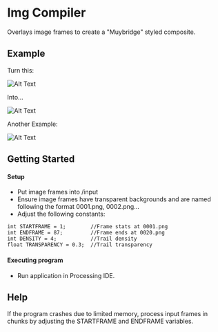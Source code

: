# Img Compiler

Overlays image frames to create a "Muybridge" styled composite.

## Example

Turn this:

![Alt Text](https://i.imgur.com/5HmCc1k.gif)

Into...

![Alt Text](https://i.imgur.com/aEXImaf.gif)

Another Example:

![Alt Text](https://i.imgur.com/IYfubZ6.gif)

## Getting Started

#### Setup

* Put image frames into /input
* Ensure image frames have transparent backgrounds and are named following the format 0001.png, 0002.png...
* Adjust the following constants:
```
int STARTFRAME = 1;        //Frame stats at 0001.png
int ENDFRAME = 87;         //Frame ends at 0020.png
int DENSITY = 4;           //Trail density
float TRANSPARENCY = 0.3;  //Trail transparency
```

#### Executing program

* Run application in Processing IDE.

## Help

If the program crashes due to limited memory, process input frames in chunks by adjusting the STARTFRAME and ENDFRAME variables.
